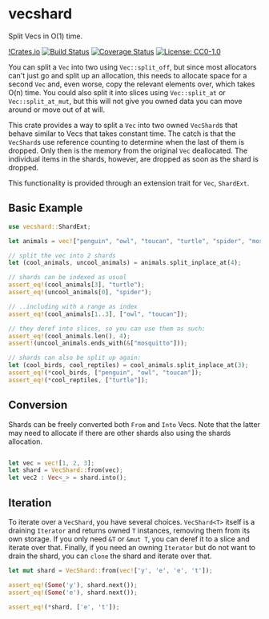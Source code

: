 # vecshard

Split Vecs in O(1) time.

[!Crates.io](https://img.shields.io/crates/v/vecshard.svg)
[![Build Status](https://travis-ci.org/whentze/vecshard.svg?branch=master)](https://travis-ci.org/whentze/vecshard)
[![Coverage Status](https://coveralls.io/repos/github/whentze/vecshard/badge.svg?branch=master)](https://coveralls.io/github/whentze/vecshard?branch=master)
[![License: CC0-1.0](https://licensebuttons.net/l/zero/1.0/80x15.png)](http://creativecommons.org/publicdomain/zero/1.0/)

You can split a `Vec` into two using `Vec::split_off`,
but since most allocators can't just go and split up an allocation, this needs to allocate space
for a second `Vec` and, even worse, copy the relevant elements over, which takes O(n) time.
You could also split it into slices using `Vec::split_at` or
`Vec::split_at_mut`, but this will not give you owned
data you can move around or move out of at will.

This crate provides a way to split a `Vec` into two owned `VecShard`s that
behave similar to Vecs that takes constant time.
The catch is that the `VecShard`s use reference counting to determine when the last of them is dropped.
Only then is the memory from the original `Vec` deallocated.
The individual items in the shards, however, are dropped as soon as the shard is dropped.

This functionality is provided through an extension trait for `Vec`, `ShardExt`.

## Basic Example

```rust
use vecshard::ShardExt;

let animals = vec!["penguin", "owl", "toucan", "turtle", "spider", "mosquitto"];

// split the vec into 2 shards
let (cool_animals, uncool_animals) = animals.split_inplace_at(4);

// shards can be indexed as usual
assert_eq!(cool_animals[3], "turtle");
assert_eq!(uncool_animals[0], "spider");

// ..including with a range as index
assert_eq!(cool_animals[1..3], ["owl", "toucan"]);

// they deref into slices, so you can use them as such:
assert_eq!(cool_animals.len(), 4);
assert!(uncool_animals.ends_with(&["mosquitto"]));

// shards can also be split up again:
let (cool_birds, cool_reptiles) = cool_animals.split_inplace_at(3);
assert_eq!(*cool_birds, ["penguin", "owl", "toucan"]);
assert_eq!(*cool_reptiles, ["turtle"]);
```

## Conversion

Shards can be freely converted both `From` and `Into` Vecs.
Note that the latter may need to allocate if there are other shards also using the shards allocation.

```rust

let vec = vec![1, 2, 3];
let shard = VecShard::from(vec);
let vec2 : Vec<_> = shard.into();
```

## Iteration

To iterate over a `VecShard`, you have several choices.
`VecShard<T>` itself is a draining `Iterator` and returns owned `T` instances,
removing them from its own storage.
If you only need `&T` or `&mut T`, you can deref it to a slice and iterate over that.
Finally, if you need an owning `Iterator` but do not want to drain the shard,
you can `clone` the shard and iterate over that.

```rust
let mut shard = VecShard::from(vec!['y', 'e', 'e', 't']);

assert_eq!(Some('y'), shard.next());
assert_eq!(Some('e'), shard.next());

assert_eq!(*shard, ['e', 't']);
```
